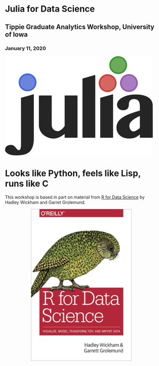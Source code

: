 # Julia for Data Science

## Tippie Graduate Analytics Workshop, University of Iowa

### January 11, 2020

![Julia logo](images/julia-logo.png)

# Looks like Python, feels like Lisp, runs like C

This workshop is based in part on material from [R for Data Science](https://r4ds.had.co.nz/) by Hadley Wickham and Garret Grolemund.

<div align="center">
<a href="https://r4ds.had.co.nz/"><img src="images/r4ds-cover.png" alt="R for Data Science" style="height:500px"/></a>
</div>
